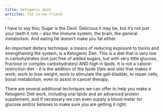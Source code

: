 ```yaml
---
title: Ketogenic diet
articles: fat-is-my-friend
---
```


I have to say this; Sugar is the Devil. Delicious it may be, but it’s not just your teeth it rots – also the immune system, the brain, the general metabolism. And eating fat doesn’t make you fat either.

An important dietary technique, a means of reducing exposure to toxins and strengthening the system, is a Ketogenic Diet. This is a diet that is very low in carbohydrates (not just free of added sugars, but with very little glucose, fructose or complex carbohydrates) AND high in lipids. It is not a calorie-restriction diet – it is the addition of the lipids (fats and oils) that makes it work; work to lose weight, work to stimulate the gall-bladder, to repair cells, boost metabolism, even to assist in cancer therapy.

There are several additional techniques we can offer to help you make a Ketogenic Diet work, including oral lipids and an advanced protein supplement, and if necessary we can even supply a blood meter for glucose and/or ketones to make sure you are getting it right.